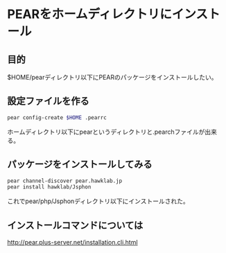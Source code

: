 ﻿# PEARをホームディレクトリにインストール

## 目的
$HOME/pearディレクトリ以下にPEARのパッケージをインストールしたい。

## 設定ファイルを作る

```bash
pear config-create $HOME .pearrc
```

ホームディレクトリ以下にpearというディレクトリと.pearchファイルが出来る。


## パッケージをインストールしてみる

```bash
pear channel-discover pear.hawklab.jp
pear install hawklab/Jsphon
```

これでpear/php/Jsphonディレクトリ以下にインストールされた。

## インストールコマンドについては
http://pear.plus-server.net/installation.cli.html

